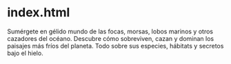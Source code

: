 # index.html
Sumérgete en gélido mundo de las focas, morsas, lobos marinos y otros cazadores del océano. Descubre cómo sobreviven, cazan y dominan los paisajes más fríos del planeta. Todo sobre sus especies, hábitats y secretos bajo el hielo.
